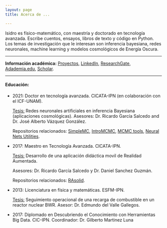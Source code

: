 ```yaml
---
layout: page
title: Acerca de ...

---
```


Isidro es físico-matemático, con maestría y doctorado en tecnología avanzada. Escribe cuentos, ensayos, libros de texto y código en Python. Los temas de investigación que le interesan son inferencia bayesiana, redes neuronales, machine learning y modelos cosmológicos de Energía Oscura.

-------------------------------------------------------------
**Información académica:** [Proyectos](portfolio.md), [LinkedIn](https://www.linkedin.com/in/isidro-gomez-vargas/), [ResearchGate](https://www.researchgate.net/profile/Isidro_Gomez-Vargas2), [Adademia.edu](https://ipn.academia.edu/IsidroGómezVargas), [Scholar](https://scholar.google.com.mx/citations?user=c9OLfMcAAAAJ&hl=es).

---------

####	Educación:

- 	2021: Doctor en tecnología avanzada. CICATA-IPN (en colaboración con el ICF-UNAM).

    [Tesis:](phdthesis.com) Redes neuronales artificiales en inferencia Bayesiana (aplicaciones cosmológicas).  Asesores: Dr. Ricardo García Salcedo and Dr. José Alberto Vázquez González.    

	Repositorios relacionados: [SimpleMC](https://github.com/ja-vazquez/SimpleMC), [IntroMCMC](https://github.com/igomezv/IntroMCMC), [MCMC tools](https://github.com/igomezv/mcmcTools),  [Neural Nets Utilities](https://github.com/igomezv/neural_nets_utilities).

- 	2017: Maestro en Tecnología Avanzada. CICATA-IPN.

	[Tesis:](https://www.academia.edu/35480448/Dise%C3%B1o_y_desarrollo_de_una_aplicaci%C3%B3n_para_dispositivos_m%C3%B3viles_de_realidad_aumentada) Desarrollo de una aplicación didáctica movil de Realidad Aumentada. 

	Asesores: Dr. Ricardo García Salcedo y Dr. Daniel Sanchez Guzmán.

	Repositorios relacionados: [RAsolid](https://github.com/igomezv/RAsolidsrev).
        
-	2013: Licenciatura en física y matemáticas. ESFM-IPN.

	[Tesis:](href=https://www.academia.edu/35480399/Seguimiento_operacional_de_una_recarga_de_combustible_de_un_reactor_BWR_con_SIMULATE_3) Seguimiento operacional de una recarga de combustible en un reactor nuclear BWR.  Asesor: Dr. Edmundo del Valle Gallegos.
    

- 	2017: Diplomado en Descubriendo el Conocimiento con Herramientas Big Data. CIC-IPN. Coordinador: Dr. Gilberto Martinez Luna

<!--stackedit_data:
eyJoaXN0b3J5IjpbLTEwMjg3OTk4ODhdfQ==
-->